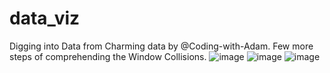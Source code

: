 # data_viz
Digging into Data from Charming data by @Coding-with-Adam. Few more steps of comprehending the Window Collisions.
![image](https://user-images.githubusercontent.com/23585103/176542023-a6868965-5ae8-40c1-880f-03254f422ffa.png)
![image](https://user-images.githubusercontent.com/23585103/176541866-393687e3-bdd5-4a91-8aeb-d065975499e4.png)
![image](https://user-images.githubusercontent.com/23585103/176541941-00633b6a-31f4-424b-9be0-fc91568e000a.png)
